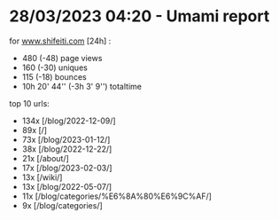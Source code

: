 # 28/03/2023 04:20 - Umami report
for www.shifeiti.com [24h] :

 - 480 (-48) page views
 - 160 (-30) uniques
 - 115 (-18) bounces
 - 10h 20' 44'' (-3h 3' 9'') totaltime


top 10 urls:
 - 134x [/blog/2022-12-09/]
 - 89x [/]
 - 73x [/blog/2023-01-12/]
 - 38x [/blog/2022-12-22/]
 - 21x [/about/]
 - 17x [/blog/2023-02-03/]
 - 13x [/wiki/]
 - 13x [/blog/2022-05-07/]
 - 11x [/blog/categories/%E6%8A%80%E6%9C%AF/]
 - 9x [/blog/categories/]


